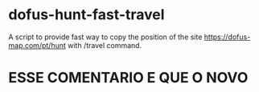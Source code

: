 # dofus-hunt-fast-travel
A script to provide fast way to copy the position of the site https://dofus-map.com/pt/hunt with /travel command.

# ESSE COMENTARIO E QUE O NOVO 